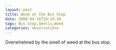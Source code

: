 ```yaml
---
layout: post
title: Weed at the Bus Stop
date: 2008-04-16T10:19:18
tags: Bus Stop,Smells,Weed
categories: observations
---
```


Overwhelmed by the smell of weed at the bus stop.

